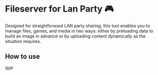 # Fileserver for Lan Party 🎮 
Designed for straightforward LAN party sharing, this tool enables you to manage files, games, and media in two ways: either by preloading data to build an image in advance or by uploading content dynamically as the situation requires.


## How to use
WIP